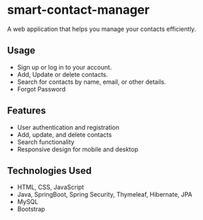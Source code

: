 # smart-contact-manager
A web application that helps you manage your contacts efficiently.

## Usage
- Sign up or log in to your account.
- Add, Update or delete contacts.
- Search for contacts by name, email, or other details.
- Forgot Password 

## Features
- User authentication and registration
- Add, update, and delete contacts
- Search functionality
- Responsive design for mobile and desktop

## Technologies Used
- HTML, CSS, JavaScript
- Java, SpringBoot, Spring Security, Thymeleaf, Hibernate, JPA
- MySQL
- Bootstrap
